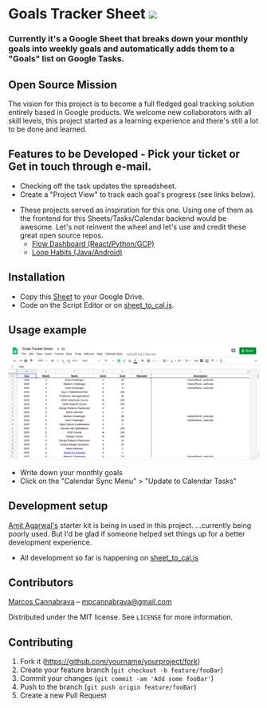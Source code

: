 # Goals Tracker Sheet ![](https://img.icons8.com/color/48/000000/google-sheets.png)
### Currently it's a Google Sheet that breaks down your monthly goals into weekly goals and automatically adds them to a "Goals" list on Google Tasks.

## Open Source Mission
The vision for this project is to become a full fledged goal tracking solution entirely based in Google products. We welcome new collaborators with all skill levels, this project started as a learning experience and there's still a lot to be done and learned.

## Features to be Developed - Pick your ticket or Get in touch through e-mail.
- Checking off the task updates the spreadsheet.
- Create a "Project View" to track each goal's progress (see links below).

* These projects served as inspiration for this one. Using one of them as the frontend for this Sheets/Tasks/Calendar backend would be awesome. Let's not reinvent the wheel and let's use and credit these great open source repos.
   - [Flow Dashboard (React/Python/GCP)](https://github.com/onejgordon/flow-dashboard)
   - [Loop Habits (Java/Android)](https://github.com/iSoron/uhabits)


## Installation

- Copy this [Sheet](https://docs.google.com/spreadsheets/d/1MrdkS6aBCU6Q-snaFygQkoaAri-6_kTrHvZAgO0rmOk/edit?usp=sharing) to your Google Drive.
- Code on the Script Editor or on [sheet_to_cal.js](src/sheet_to_cal.js).

## Usage example

![](images/screenshot-goals-tracker-sheet.png)

- Write down your monthly goals
- Click on the "Calendar Sync Menu" > "Update to Calendar Tasks"

## Development setup

[Amit Agarwal's](https://www.labnol.org/about/) starter kit is being in used in this project. 
...currently being poorly used. But I'd be glad if someone helped set things up for a better development experience.

- All development so far is happening on [sheet_to_cal.js](src/sheet_to_cal.js)


## Contributors

[Marcos Cannabrava](https://www.linkedin.com/in/marcos-cannabrava/) – mpcannabrava@gmail.com

Distributed under the MIT license. See ``LICENSE`` for more information.

## Contributing

1. Fork it (<https://github.com/yourname/yourproject/fork>)
2. Create your feature branch (`git checkout -b feature/fooBar`)
3. Commit your changes (`git commit -am 'Add some fooBar'`)
4. Push to the branch (`git push origin feature/fooBar`)
5. Create a new Pull Request